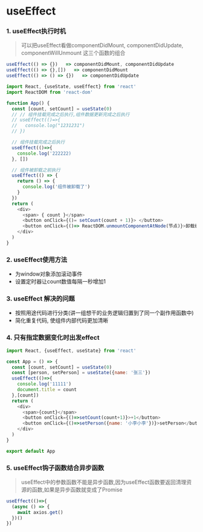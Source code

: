 # useEffect

### 1. useEffect执行时机
> 可以把useEffect看做componentDidMount, componentDidUpdate, componentWillUnmount 这三个函数的组合

```js
useEffect(() => {})   => componentDidMount, componentDidUpdate
useEffect(() => {},[])   => componentDidMount
useEffect(() => () => {})   => componentDidUpdate

```


```js
import React, {useState, useEffect} from 'react'
import ReactDOM from 'react-dom'

function App() {
  const [count, setCount] = useState(0)
  // // 组件挂载完成之后执行,组件数据更新完成之后执行
  // useEffect(()=>{
  //   console.log("1231231")
  // })

  // 组件挂载完成之后执行
  useEffect(()=>{
    console.log('222222)
  }, [])

  // 组件被卸载之前执行
  useEffect(() => {
    return () => {
      console.log('组件被卸载了')
    }
  })
  return (
    <div>
      <span> { count }</span>
      <button onClick={()= setCount(count + 1)}> </button>
      <button onClick={()=> ReactDOM.unmountComponentAtNode(节点)}>卸载组件 </button>
    </div>
  )
}

```

### 2. useEffect使用方法
  - 为window对象添加滚动事件
  - 设置定时器让count数值每隔一秒增加1

### 3. useEffect 解决的问题
  - 按照用途代码进行分类(讲一组想干的业务逻辑归置到了同一个副作用函数中)
  - 简化重复代码, 使组件内部代码更加清晰


### 4. 只有指定数据变化时出发effect
```js
import React, {useEffect, useState} from 'react'

const App = () => {
  const [count, setCount] = useState(0)
  const [person, setPerson] = useState({name: '张三'})
  useEffect(()=>{
    console.log('11111')
    document.title = count
  },[count])
  return (
    <div>
      <span>{count}</span>
      <button onClick={()=>setCount(count+1)}>+1</button>
      <button onClick={()=>setPerson({name: '小李小李'})}>setPerson</button>
    </div>
  )
}

export default App

```

### 5. useEffect钩子函数结合异步函数
> useEffect中的参数函数不能是异步函数,因为useEffect函数要返回清理资源的函数,如果是异步函数就变成了Promise

```js
useEffect(()=>{
  (async () => {
    await axios.get()
  })()
})
```
